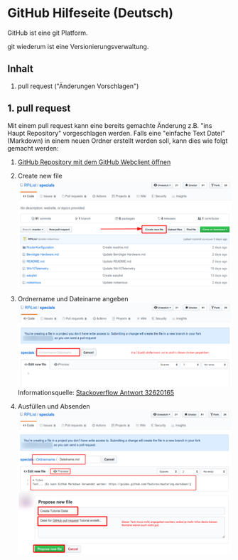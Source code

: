 # GitHub Hilfeseite (Deutsch)

GitHub ist eine git Platform.

git wiederum ist eine Versionierungsverwaltung.

## Inhalt
1. pull request ("Änderungen Vorschlagen")


## 1. pull request
Mit einem pull request kann eine bereits gemachte Änderung z.B. "ins Haupt Repository" vorgeschlagen werden.
Falls eine "einfache Text Datei" (Markdown) in einem neuen Ordner erstellt werden soll, kann dies wie folgt gemacht werden:

1. [GitHub Repository mit dem GitHub Webclient öffnen](https://github.com/RPiList/specials)

2. Create new file
![GitHub pull request 1](https://raw.githubusercontent.com/DanielRamp/specials/patch-3/docs/img/GitHub/1.png)

3. Ordnername und Dateiname angeben
![GitHub pull request 2](https://raw.githubusercontent.com/DanielRamp/specials/patch-3/docs/img/GitHub/2.png)
Informationsquelle: [Stackoverflow Antwort 32620165](https://stackoverflow.com/questions/31861651/how-to-rename-a-directory-folder-on-github-website/32620165#32620165)

4. Ausfüllen und Absenden
![GitHub pull request 3](https://raw.githubusercontent.com/DanielRamp/specials/patch-3/docs/img/GitHub/3.png)
